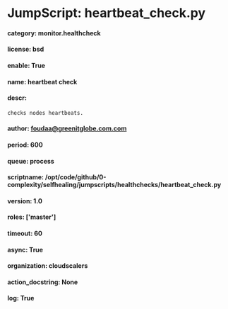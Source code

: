 
# JumpScript: heartbeat_check.py
        
#### category: monitor.healthcheck
#### license: bsd
#### enable: True
#### name: heartbeat check
#### descr: 
```
checks nodes heartbeats.

```
#### author: foudaa@greenitglobe.com.com
#### period: 600
#### queue: process
#### scriptname: /opt/code/github/0-complexity/selfhealing/jumpscripts/healthchecks/heartbeat_check.py
#### version: 1.0
#### roles: ['master']
#### timeout: 60
#### async: True
#### organization: cloudscalers
#### action_docstring: None
#### log: True